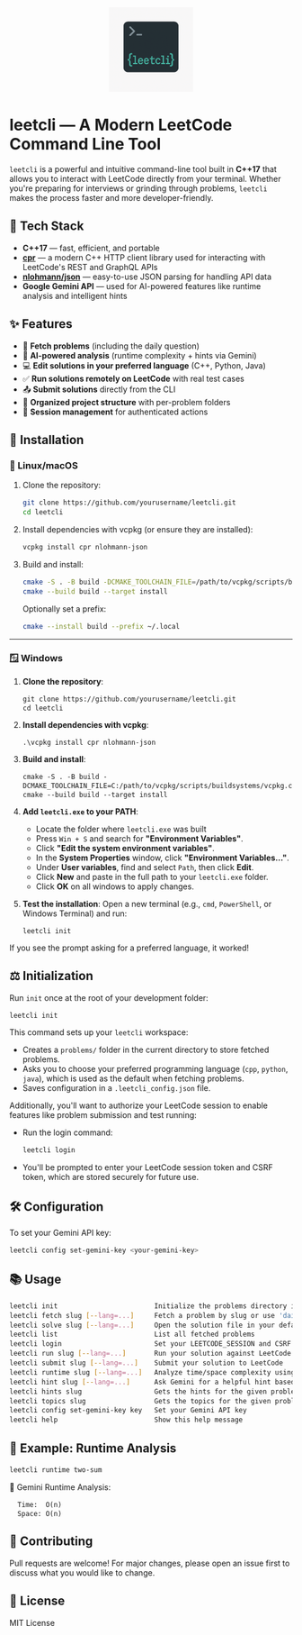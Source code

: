 <p align="center">
  <img src="logo.png" width="150" alt="leetcli logo"/>
</p>


# leetcli — A Modern LeetCode Command Line Tool

`leetcli` is a powerful and intuitive command-line tool built in **C++17** that allows you to interact with LeetCode directly from your terminal. Whether you're preparing for interviews or grinding through problems, `leetcli` makes the process faster and more developer-friendly.

## 🚀 Tech Stack
- **C++17** — fast, efficient, and portable
- **[cpr](https://github.com/libcpr/cpr)** — a modern C++ HTTP client library used for interacting with LeetCode's REST and GraphQL APIs
- **[nlohmann/json](https://github.com/nlohmann/json)** — easy-to-use JSON parsing for handling API data
- **Google Gemini API** — used for AI-powered features like runtime analysis and intelligent hints

## ✨ Features
- 📝 **Fetch problems** (including the daily question)
- 🧠 **AI-powered analysis** (runtime complexity + hints via Gemini)
- 💻 **Edit solutions in your preferred language** (C++, Python, Java)
- ✅ **Run solutions remotely on LeetCode** with real test cases
- 📤 **Submit solutions** directly from the CLI
- 📂 **Organized project structure** with per-problem folders
- 🔑 **Session management** for authenticated actions
## 🔧 Installation

### 🐧 Linux/macOS

1. Clone the repository:
   ```sh
   git clone https://github.com/yourusername/leetcli.git
   cd leetcli
   ```
2. Install dependencies with vcpkg (or ensure they are installed):
   ```sh
   vcpkg install cpr nlohmann-json
   ```
3. Build and install:
   ```sh
   cmake -S . -B build -DCMAKE_TOOLCHAIN_FILE=/path/to/vcpkg/scripts/buildsystems/vcpkg.cmake
   cmake --build build --target install
   ```
   Optionally set a prefix:
   ```sh
   cmake --install build --prefix ~/.local
   ```

---

### 🪟 Windows

1. **Clone the repository**:
   ```
   git clone https://github.com/yourusername/leetcli.git
   cd leetcli
   ```

2. **Install dependencies with vcpkg**:
   ```
   .\vcpkg install cpr nlohmann-json
   ```

3. **Build and install**:
   ```
   cmake -S . -B build -DCMAKE_TOOLCHAIN_FILE=C:/path/to/vcpkg/scripts/buildsystems/vcpkg.cmake
   cmake --build build --target install
   ```

4. **Add `leetcli.exe` to your PATH**:
   - Locate the folder where `leetcli.exe` was built
   - Press `Win + S` and search for **"Environment Variables"**.
   - Click **"Edit the system environment variables"**.
   - In the **System Properties** window, click **"Environment Variables…"**.
   - Under **User variables**, find and select `Path`, then click **Edit**.
   - Click **New** and paste in the full path to your `leetcli.exe` folder.
   - Click **OK** on all windows to apply changes.

5. **Test the installation**:
   Open a new terminal (e.g., `cmd`, `PowerShell`, or Windows Terminal) and run:
   ```
   leetcli init
   ```

If you see the prompt asking for a preferred language, it worked!

## ⚖️ Initialization
Run `init` once at the root of your development folder:
```sh
leetcli init
```
This command sets up your `leetcli` workspace:
- Creates a `problems/` folder in the current directory to store fetched problems.
- Asks you to choose your preferred programming language (`cpp`, `python`, `java`), which is used as the default when fetching problems.
- Saves configuration in a `.leetcli_config.json` file.

Additionally, you'll want to authorize your LeetCode session to enable features like problem submission and test running:
- Run the login command:
  ```sh
  leetcli login
  ```
- You'll be prompted to enter your LeetCode session token and CSRF token, which are stored securely for future use.

## 🛠️ Configuration
To set your Gemini API key:
```sh
leetcli config set-gemini-key <your-gemini-key>
```

## 📚 Usage
```sh
leetcli init                        Initialize the problems directory in your current directory
leetcli fetch slug [--lang=...]     Fetch a problem by slug or use 'daily' for the daily question
leetcli solve slug [--lang=...]     Open the solution file in your default editor
leetcli list                        List all fetched problems
leetcli login                       Set your LEETCODE_SESSION and CSRF token
leetcli run slug [--lang=...]       Run your solution against LeetCode testcases
leetcli submit slug [--lang=...]    Submit your solution to LeetCode
leetcli runtime slug [--lang=...]   Analyze time/space complexity using Gemini
leetcli hint slug [--lang=...]      Ask Gemini for a helpful hint based on your solution progress
leetcli hints slug                  Gets the hints for the given problem in leetcode
leetcli topics slug                 Gets the topics for the given problem in leetcode
leetcli config set-gemini-key key   Set your Gemini API key
leetcli help                        Show this help message
```

## 🧠 Example: Runtime Analysis
```sh
leetcli runtime two-sum
```
🧠 Gemini Runtime Analysis:
```
  Time:  O(n)
  Space: O(n)
```

## 🤝 Contributing
Pull requests are welcome! For major changes, please open an issue first to discuss what you would like to change.

## 📄 License
MIT License
